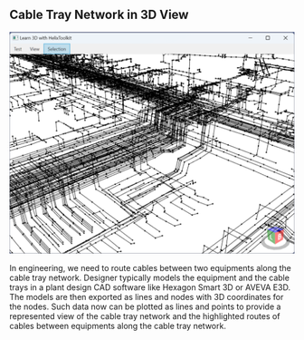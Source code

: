## Cable Tray Network in 3D View

![WpfApp](./TrayNetwork3D.png)

In engineering, we need to route cables between two equipments along the cable tray network. Designer typically models the equipment and the cable trays in a plant design CAD software like Hexagon Smart 3D or AVEVA E3D. The models are then exported as lines and nodes with 3D coordinates for the nodes. Such data now can be plotted as lines and points to provide a represented view of the cable tray network and the highlighted routes of cables between equipments along the cable tray network.